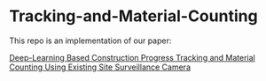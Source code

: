 # Tracking-and-Material-Counting

This repo is an implementation of our paper:

[Deep-Learning Based Construction Progress Tracking and Material Counting Using Existing Site Surveillance Camera](https://)
